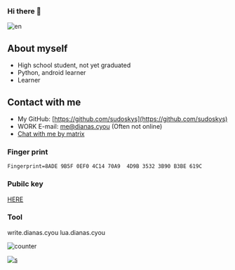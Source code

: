 
### Hi there 👋

![en](https://github-readme-stats.vercel.app/api?username=sudoskys)

## About myself
- High school student, not yet graduated
- Python, android learner
- Learner

## Contact with me
-   My GitHub: [https://github.com/sudoskys](https://github.com/sudoskys)
-   WORK E-mail: [me@dianas.cyou](mailto:me@dianas.cyou) (Often not online)
-   [Chat with me by matrix](https://matrix.to/#/!PiHKgwuINfPblZUscy:matrixim.cc?via=matrixim.cc)
### Finger print

```finger print
Fingerprint=8ADE 9B5F 0EF0 4C14 70A9  4D9B 3532 3B90 B3BE 619C
```

### Pubilc key

[HERE](https://raw.githubusercontent.com/sudoskys/sudoskys/main/pubilckey.txt)

### Tool

write.dianas.cyou
lua.dianas.cyou


<!--
**sudoskys/sudoskys** is a ✨ _special_ ✨ repository because its `README.md` (this file) appears on your GitHub profile.

Here are some ideas to get you started:

- 🔭 I’m currently working on ...
- 🌱 I’m currently learning ...
- 👯 I’m looking to collaborate on ...
- 🤔 I’m looking for help with ...
- 💬 Ask me about ...
- 📫 How to reach me: ...
- 😄 Pronouns: ...
- ⚡ Fun fact: ...
-->

![counter](https://count.getloli.com/get/@sudoskys-github-readme?theme=moebooru)


[![s](https://img.shields.io/badge/Sponsor-Alipay-ff69b4)](https://azz.net/ly233)
